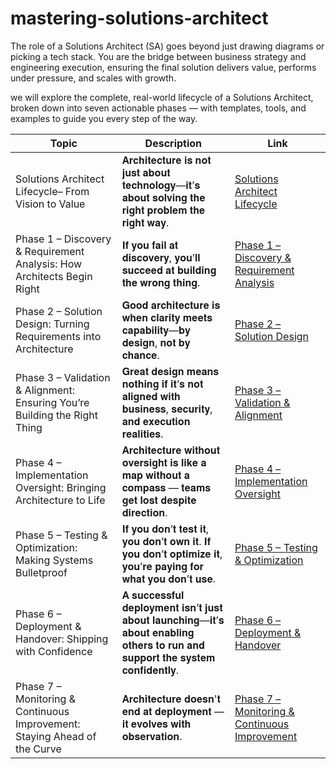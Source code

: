 # mastering-solutions-architect
The role of a Solutions Architect (SA) goes beyond just drawing diagrams or picking a tech stack. You are the bridge between business strategy and engineering execution, ensuring the final solution delivers value, performs under pressure, and scales with growth.

we will explore the complete, real-world lifecycle of a Solutions Architect, broken down into seven actionable phases — with templates, tools, and examples to guide you every step of the way.

|Topic          |Description   |Link |
| ------------- | ------------- | ----- |
|Solutions Architect Lifecycle– From Vision to Value|𝐀𝐫𝐜𝐡𝐢𝐭𝐞𝐜𝐭𝐮𝐫𝐞 𝐢𝐬 𝐧𝐨𝐭 𝐣𝐮𝐬𝐭 𝐚𝐛𝐨𝐮𝐭 𝐭𝐞𝐜𝐡𝐧𝐨𝐥𝐨𝐠𝐲—𝐢𝐭’𝐬 𝐚𝐛𝐨𝐮𝐭 𝐬𝐨𝐥𝐯𝐢𝐧𝐠 𝐭𝐡𝐞 𝐫𝐢𝐠𝐡𝐭 𝐩𝐫𝐨𝐛𝐥𝐞𝐦 𝐭𝐡𝐞 𝐫𝐢𝐠𝐡𝐭 𝐰𝐚𝐲.|[Solutions Architect Lifecycle](https://www.linkedin.com/feed/update/urn:li:activity:7328622677076660224/)| 
|Phase 1 – Discovery & Requirement Analysis: How Architects Begin Right|𝐈𝐟 𝐲𝐨𝐮 𝐟𝐚𝐢𝐥 𝐚𝐭 𝐝𝐢𝐬𝐜𝐨𝐯𝐞𝐫𝐲, 𝐲𝐨𝐮’𝐥𝐥 𝐬𝐮𝐜𝐜𝐞𝐞𝐝 𝐚𝐭 𝐛𝐮𝐢𝐥𝐝𝐢𝐧𝐠 𝐭𝐡𝐞 𝐰𝐫𝐨𝐧𝐠 𝐭𝐡𝐢𝐧𝐠. |[Phase 1 – Discovery & Requirement Analysis](https://www.linkedin.com/feed/update/urn:li:activity:7329040197910790144/)| 
|Phase 2 – Solution Design: Turning Requirements into Architecture| 𝐆𝐨𝐨𝐝 𝐚𝐫𝐜𝐡𝐢𝐭𝐞𝐜𝐭𝐮𝐫𝐞 𝐢𝐬 𝐰𝐡𝐞𝐧 𝐜𝐥𝐚𝐫𝐢𝐭𝐲 𝐦𝐞𝐞𝐭𝐬 𝐜𝐚𝐩𝐚𝐛𝐢𝐥𝐢𝐭𝐲—𝐛𝐲 𝐝𝐞𝐬𝐢𝐠𝐧, 𝐧𝐨𝐭 𝐛𝐲 𝐜𝐡𝐚𝐧𝐜𝐞.|[Phase 2 – Solution Design](https://www.linkedin.com/feed/update/urn:li:activity:7329191763003240448/)| 
|Phase 3 – Validation & Alignment: Ensuring You’re Building the Right Thing| 𝐆𝐫𝐞𝐚𝐭 𝐝𝐞𝐬𝐢𝐠𝐧 𝐦𝐞𝐚𝐧𝐬 𝐧𝐨𝐭𝐡𝐢𝐧𝐠 𝐢𝐟 𝐢𝐭’𝐬 𝐧𝐨𝐭 𝐚𝐥𝐢𝐠𝐧𝐞𝐝 𝐰𝐢𝐭𝐡 𝐛𝐮𝐬𝐢𝐧𝐞𝐬𝐬, 𝐬𝐞𝐜𝐮𝐫𝐢𝐭𝐲, 𝐚𝐧𝐝 𝐞𝐱𝐞𝐜𝐮𝐭𝐢𝐨𝐧 𝐫𝐞𝐚𝐥𝐢𝐭𝐢𝐞𝐬.|[Phase 3 – Validation & Alignment](https://www.linkedin.com/feed/update/urn:li:activity:7329701092059967488/)| 
|Phase 4 – Implementation Oversight: Bringing Architecture to Life| 𝐀𝐫𝐜𝐡𝐢𝐭𝐞𝐜𝐭𝐮𝐫𝐞 𝐰𝐢𝐭𝐡𝐨𝐮𝐭 𝐨𝐯𝐞𝐫𝐬𝐢𝐠𝐡𝐭 𝐢𝐬 𝐥𝐢𝐤𝐞 𝐚 𝐦𝐚𝐩 𝐰𝐢𝐭𝐡𝐨𝐮𝐭 𝐚 𝐜𝐨𝐦𝐩𝐚𝐬𝐬 — 𝐭𝐞𝐚𝐦𝐬 𝐠𝐞𝐭 𝐥𝐨𝐬𝐭 𝐝𝐞𝐬𝐩𝐢𝐭𝐞 𝐝𝐢𝐫𝐞𝐜𝐭𝐢𝐨𝐧.|[Phase 4 – Implementation Oversight](https://www.linkedin.com/feed/update/urn:li:activity:7330431488968101888/)| 
|Phase 5 – Testing & Optimization: Making Systems Bulletproof| 𝐈𝐟 𝐲𝐨𝐮 𝐝𝐨𝐧’𝐭 𝐭𝐞𝐬𝐭 𝐢𝐭, 𝐲𝐨𝐮 𝐝𝐨𝐧’𝐭 𝐨𝐰𝐧 𝐢𝐭. 𝐈𝐟 𝐲𝐨𝐮 𝐝𝐨𝐧’𝐭 𝐨𝐩𝐭𝐢𝐦𝐢𝐳𝐞 𝐢𝐭, 𝐲𝐨𝐮’𝐫𝐞 𝐩𝐚𝐲𝐢𝐧𝐠 𝐟𝐨𝐫 𝐰𝐡𝐚𝐭 𝐲𝐨𝐮 𝐝𝐨𝐧’𝐭 𝐮𝐬𝐞.|[Phase 5 – Testing & Optimization](https://www.linkedin.com/feed/update/urn:li:activity:7330592105989324800/)| 
|Phase 6 – Deployment & Handover: Shipping with Confidence| 𝐀 𝐬𝐮𝐜𝐜𝐞𝐬𝐬𝐟𝐮𝐥 𝐝𝐞𝐩𝐥𝐨𝐲𝐦𝐞𝐧𝐭 𝐢𝐬𝐧’𝐭 𝐣𝐮𝐬𝐭 𝐚𝐛𝐨𝐮𝐭 𝐥𝐚𝐮𝐧𝐜𝐡𝐢𝐧𝐠—𝐢𝐭’𝐬 𝐚𝐛𝐨𝐮𝐭 𝐞𝐧𝐚𝐛𝐥𝐢𝐧𝐠 𝐨𝐭𝐡𝐞𝐫𝐬 𝐭𝐨 𝐫𝐮𝐧 𝐚𝐧𝐝 𝐬𝐮𝐩𝐩𝐨𝐫𝐭 𝐭𝐡𝐞 𝐬𝐲𝐬𝐭𝐞𝐦 𝐜𝐨𝐧𝐟𝐢𝐝𝐞𝐧𝐭𝐥𝐲.|[Phase 6 – Deployment & Handover](https://www.linkedin.com/feed/update/urn:li:activity:7330792641317486592/)| 
|Phase 7 – Monitoring & Continuous Improvement: Staying Ahead of the Curve| 𝐀𝐫𝐜𝐡𝐢𝐭𝐞𝐜𝐭𝐮𝐫𝐞 𝐝𝐨𝐞𝐬𝐧'𝐭 𝐞𝐧𝐝 𝐚𝐭 𝐝𝐞𝐩𝐥𝐨𝐲𝐦𝐞𝐧𝐭 — 𝐢𝐭 𝐞𝐯𝐨𝐥𝐯𝐞𝐬 𝐰𝐢𝐭𝐡 𝐨𝐛𝐬𝐞𝐫𝐯𝐚𝐭𝐢𝐨𝐧.|[Phase 7 – Monitoring & Continuous Improvement](https://www.linkedin.com/feed/update/urn:li:activity:7333144243588202496/)| 
